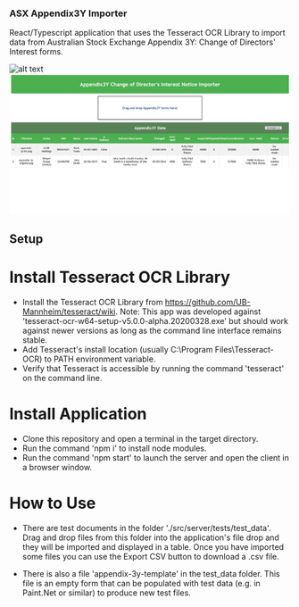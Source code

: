 ### ASX Appendix3Y Importer

React/Typescript application that uses the Tesseract OCR Library to import data from Australian Stock Exchange Appendix 3Y: Change of Directors' Interest forms.

![alt text](https://github.com/nefuller/appendix3y-importer/blob/master/src/server/tests/test_data/appendix3y-original.png?raw=true)
![alt text](https://github.com/nefuller/appendix3y-importer/blob/master/screenshot.png?raw=true)

## Setup

# Install Tesseract OCR Library

  - Install the Tesseract OCR Library from https://github.com/UB-Mannheim/tesseract/wiki.
      Note: This app was developed against 'tesseract-ocr-w64-setup-v5.0.0-alpha.20200328.exe' but should work against newer versions as long as the command line interface remains stable.
  - Add Tesseract's install location (usually C:\Program Files\Tesseract-OCR) to PATH environment variable.
  - Verify that Tesseract is accessible by running the command 'tesseract' on the command line.
  
# Install Application

  - Clone this repository and open a terminal in the target directory.
  - Run the command 'npm i' to install node modules.
  - Run the command 'npm start' to launch the server and open the client in a browser window.

# How to Use

  - There are test documents in the folder './src/server/tests/test_data'. Drag and drop files from this folder into the application's file drop and they will be imported and displayed in a table. Once you have imported some files you can use the Export CSV button to download a .csv file.

  - There is also a file 'appendix-3y-template' in the test_data folder. This file is an empty form that can be populated with test data (e.g. in Paint.Net or similar) to produce new test files.